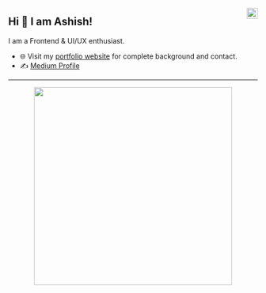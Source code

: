 <a href="https://www.linkedin.com/in/ashish-adhikari33/" target="_blank" rel="nofollow"><img align="right" alt="Ashish's Linkdein" width="22px" src="https://cdn.jsdelivr.net/npm/simple-icons@v3/icons/linkedin.svg" /></a>

## Hi 👋 I am Ashish! 
I am a Frontend & UI/UX enthusiast. 

- 🌐 Visit my [portfolio website](https://ashishadhikari33.com.np/) for complete background and contact.
- ✍️ [Medium Profile](https://medium.com/@2060aashishadhikari)

---
<p align = "center">
  <img src = "https://github-readme-streak-stats.herokuapp.com?user=ashish-adhikaree&theme=dark&hide_border=true" width = 400>
</p>
